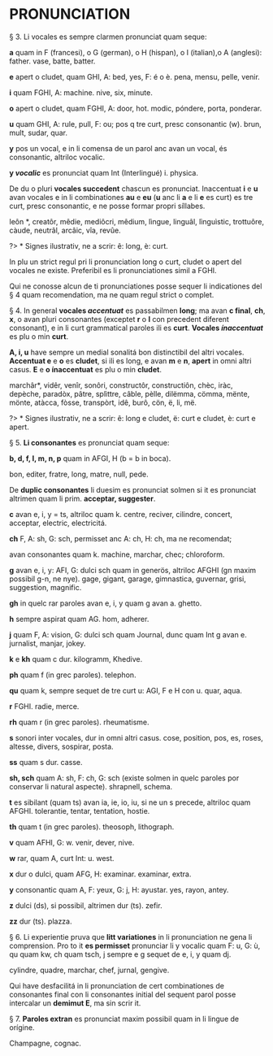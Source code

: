 # PRONUNCIATION

§ 3. Li vocales es sempre clarmen pronunciat quam seque:

**a** quam in F (francesi), o G (german), o H (hispan), o I (italian),o A (anglesi): father. vase, batte, batter.

**e** apert o cludet, quam GHI, A: bed, yes, F: é o è. pena, mensu, pelle, venir.

**i** quam FGHI, A: machine. nive, six, minute.

**o** apert o cludet, quam FGHI, A: door, hot. modic, póndere, porta, ponderar.

**u** quam GHI, A: rule, pull, F: ou; pos q tre curt, presc consonantic
(w). brun, mult, sudar, quar.

**y** pos un vocal, e in li comensa de un parol anc avan un vocal, és consonantic, altriloc vocalic.

**y _vocalic_** es pronunciat quam Int (Interlingué) i. physica.

De du o pluri **vocales succedent** chascun es pronunciat. Inaccentuat **i** e **u** avan vocales e in li combinationes **au** e **eu** (**u** anc li **a** e li **e** es curt) es tre curt, presc consonantic, e ne posse formar propri síllabes.

leôn *, creatôr, mêdie, mediôcri, mêdium, lìngue, linguâl, lìnguìstic, trottuôre, càude, neutrâl, arcâic, vîa, revûe.

?> * Signes ilustrativ, ne a scrir: ê: long, è: curt.

In plu un strict regul pri li pronunciation long o curt, cludet o apert del vocales ne existe. Preferibil es li pronunciationes simil a FGHI.

Qui ne conosse alcun de ti pronunciationes posse sequer li indicationes del § 4 quam recomendation, ma ne quam regul strict o complet.

§ 4. In general **vocales _accentuat_** es passabilmen **long**; ma avan **c final**, **ch**, **x**, o avan pluri consonantes (exceptet **r** o **l** con precedent diferent consonant), e in li curt grammatical paroles ili es **curt**. **Vocales _ínaccentuat_** es plu o min **curt**.

**A, i, u** have sempre un medial sonalitá bon distinctibil del altri vocales. **Accentuat e** e **o** es **cludet**, si ili es long, e avan **m** e **n**, **apert** in omni altri casus. **E** e **o ínaccentuat** es plu o min **cludet**.

marchâr*, vidêr, venîr, sonôri, constructôr, constructiôn, chèc, iràc, depèche, paradòx, pâtre, splìttre, câble, pèlle, dilëmma, cömma, mënte, mönte, atàcca, fòsse, transpòrt, idê, burô, cön, ë, li, më.

?> * Signes ilustrativ, ne a scrir: ê: long e cludet, ë: curt e cludet, è: curt e apert.

§ 5. **Li consonantes** es pronunciat quam seque:

**b, d, f, I, m, n, p** quam in AFGI, H (b = b in boca).

bon, editer, fratre, long, matre, null, pede.

De **duplic consonantes** li duesim es pronunciat solmen si it es pronunciat altrimen quam li prim. **acceptar, suggester**.

**c** avan e, i, y = ts, altriloc quam k. centre, reciver, cilindre, concert, acceptar, electric, electricitá.

**ch** F, A: sh, G: sch, permisset anc A: ch, H: ch, ma ne recomendat;

avan consonantes quam k. machine, marchar, chec; chloroform.

**g** avan e, i, y: AFI, G: dulci sch quam in generös, altriloc AFGHI (gn maxim possibil g-n, ne nye). gage, gigant, garage, gimnastica, guvernar, grisi, suggestion, magnific.

**gh** in quelc rar paroles avan e, i, y quam g avan a. ghetto.

**h** sempre aspirat quam AG. hom, adherer.

**j** quam F, A: vision, G: dulci sch quam Journal, dunc quam Int g avan e. jurnalist, manjar, jokey.

**k** e **kh** quam c dur. kilogramm, Khedive.

**ph** quam f (in grec paroles). telephon.

**qu** quam k, sempre sequet de tre curt u: AGI, F e H con u. quar, aqua.

**r** FGHI. radie, merce.

**rh** quam r (in grec paroles). rheumatisme.

**s** sonori inter vocales, dur in omni altri casus. cose, position, pos, es, roses, altesse, divers, sospirar, posta.

**ss** quam s dur. casse.

**sh, sch** quam A: sh, F: ch, G: sch (existe solmen in quelc paroles por conservar li natural aspecte). shrapnell, schema.

**t** es sibilant (quam ts) avan ia, ie, io, iu, si ne un s precede, altriloc quam AFGHI. tolerantie, tentar, tentation, hostie.

**th** quam t (in grec paroles). theosoph, lithograph.

**v** quam AFHI, G: w. venir, dever, nive.

**w** rar, quam A, curt Int: u. west.

**x** dur o dulci, quam AFG, H: examinar. examinar, extra.

**y** consonantic quam A, F: yeux, G: j, H: ayustar. yes, rayon, antey.

**z** dulci (ds), si possibil, altrimen dur (ts). zefir.

**zz** dur (ts). plazza.

§ 6. Li experientie pruva que **litt variationes** in li pronunciation ne gena li comprension. Pro to it **es permisset** pronunciar li y vocalic quam F: u, G: ù, qu quam kw, ch quam tsch, j sempre e g sequet de e, i, y quam dj.

cylindre, quadre, marchar, chef, jurnal, gengive.

Qui have desfacilitá in li pronunciation de cert combinationes de consonantes final con li consonantes initial del sequent parol posse intercalar un **demimut E**, ma sin scrir it.

§ 7. **Paroles extran** es pronunciat maxim possibil quam in li lingue de orígine.

Champagne, cognac.
